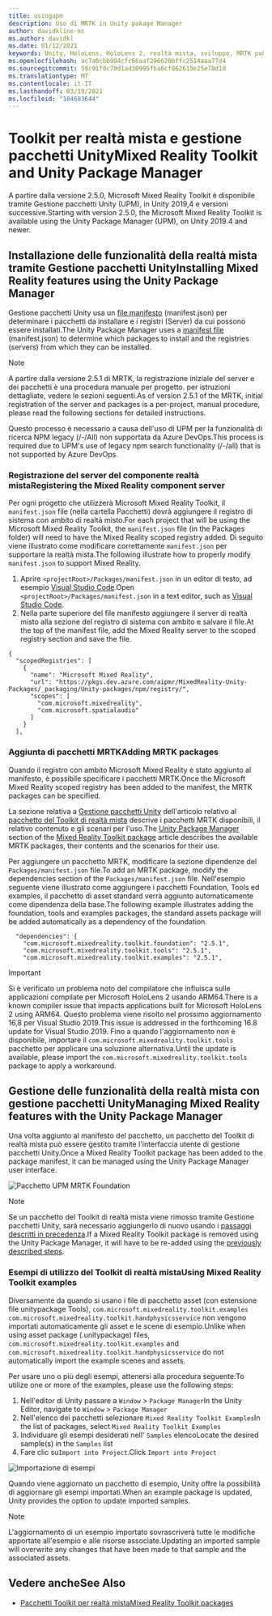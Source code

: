 ```yaml
---
title: usingupm
description: Uso di MRTK in Unity pakage Manager
author: davidkline-ms
ms.author: davidkl
ms.date: 01/12/2021
keywords: Unity, HoloLens, HoloLens 2, realtà mista, sviluppo, MRTK pakages,
ms.openlocfilehash: ac7a0cbb994cfc66aaf296620bffc2514aaa77d4
ms.sourcegitcommit: 59c91f8c70d1ad30995fba6cf862615e25e78d10
ms.translationtype: MT
ms.contentlocale: it-IT
ms.lasthandoff: 03/19/2021
ms.locfileid: "104683644"
---
```

# <a name="mixed-reality-toolkit-and-unity-package-manager"></a><span data-ttu-id="abc2d-104">Toolkit per realtà mista e gestione pacchetti Unity</span><span class="sxs-lookup"><span data-stu-id="abc2d-104">Mixed Reality Toolkit and Unity Package Manager</span></span>

<span data-ttu-id="abc2d-105">A partire dalla versione 2.5.0, Microsoft Mixed Reality Toolkit è disponibile tramite Gestione pacchetti Unity (UPM), in Unity 2019,4 e versioni successive.</span><span class="sxs-lookup"><span data-stu-id="abc2d-105">Starting with version 2.5.0, the Microsoft Mixed Reality Toolkit is available using the Unity Package Manager (UPM), on Unity 2019.4 and newer.</span></span>

## <a name="installing-mixed-reality-features-using-the-unity-package-manager"></a><span data-ttu-id="abc2d-106">Installazione delle funzionalità della realtà mista tramite Gestione pacchetti Unity</span><span class="sxs-lookup"><span data-stu-id="abc2d-106">Installing Mixed Reality features using the Unity Package Manager</span></span>

<span data-ttu-id="abc2d-107">Gestione pacchetti Unity usa un [file manifesto](https://docs.unity3d.com/Manual/upm-manifestPkg.html) (manifest.json) per determinare i pacchetti da installare e i registri (Server) da cui possono essere installati.</span><span class="sxs-lookup"><span data-stu-id="abc2d-107">The Unity Package Manager uses a [manifest file](https://docs.unity3d.com/Manual/upm-manifestPkg.html) (manifest.json) to determine which packages to install and the registries (servers) from which they can be installed.</span></span>

> [!Note]
> <span data-ttu-id="abc2d-108">A partire dalla versione 2.5.1 di MRTK, la registrazione iniziale del server e dei pacchetti è una procedura manuale per progetto. per istruzioni dettagliate, vedere le sezioni seguenti.</span><span class="sxs-lookup"><span data-stu-id="abc2d-108">As of version 2.5.1 of the MRTK, initial registration of the server and packages is a per-project, manual procedure, please read the following sections for detailed instructions.</span></span>
>
> <span data-ttu-id="abc2d-109">Questo processo è necessario a causa dell'uso di UPM per la funzionalità di ricerca NPM legacy (/-/All) non supportata da Azure DevOps.</span><span class="sxs-lookup"><span data-stu-id="abc2d-109">This process is required due to UPM's use of legacy npm search functionality (/-/all) that is not supported by Azure DevOps.</span></span>

### <a name="registering-the-mixed-reality-component-server"></a><span data-ttu-id="abc2d-110">Registrazione del server del componente realtà mista</span><span class="sxs-lookup"><span data-stu-id="abc2d-110">Registering the Mixed Reality component server</span></span>

<span data-ttu-id="abc2d-111">Per ogni progetto che utilizzerà Microsoft Mixed Reality Toolkit, il `manifest.json` file (nella cartella Pacchetti) dovrà aggiungere il registro di sistema con ambito di realtà misto.</span><span class="sxs-lookup"><span data-stu-id="abc2d-111">For each project that will be using the Microsoft Mixed Reality Toolkit, the `manifest.json` file (in the Packages folder) will need to have the Mixed Reality scoped registry added.</span></span> <span data-ttu-id="abc2d-112">Di seguito viene illustrato come modificare correttamente `manifest.json` per supportare la realtà mista.</span><span class="sxs-lookup"><span data-stu-id="abc2d-112">The following illustrate how to properly modify `manifest.json` to support Mixed Reality.</span></span>

1. <span data-ttu-id="abc2d-113">Aprire `<projectRoot>/Packages/manifest.json` in un editor di testo, ad esempio [Visual Studio Code](https://code.visualstudio.com/).</span><span class="sxs-lookup"><span data-stu-id="abc2d-113">Open `<projectRoot>/Packages/manifest.json` in a text editor, such as [Visual Studio Code](https://code.visualstudio.com/).</span></span>
1. <span data-ttu-id="abc2d-114">Nella parte superiore del file manifesto aggiungere il server di realtà misto alla sezione del registro di sistema con ambito e salvare il file.</span><span class="sxs-lookup"><span data-stu-id="abc2d-114">At the top of the manifest file, add the Mixed Reality server to the scoped registry section and save the file.</span></span>

```
{
  "scopedRegistries": [
    {
      "name": "Microsoft Mixed Reality",
      "url": "https://pkgs.dev.azure.com/aipmr/MixedReality-Unity-Packages/_packaging/Unity-packages/npm/registry/",
      "scopes": [
        "com.microsoft.mixedreality",
        "com.microsoft.spatialaudio"
      ]
    }
  ],
```

### <a name="adding-mrtk-packages"></a><span data-ttu-id="abc2d-115">Aggiunta di pacchetti MRTK</span><span class="sxs-lookup"><span data-stu-id="abc2d-115">Adding MRTK packages</span></span>

<span data-ttu-id="abc2d-116">Quando il registro con ambito Microsoft Mixed Reality è stato aggiunto al manifesto, è possibile specificare i pacchetti MRTK.</span><span class="sxs-lookup"><span data-stu-id="abc2d-116">Once the Microsoft Mixed Reality scoped registry has been added to the manifest, the MRTK packages can be specified.</span></span>

<span data-ttu-id="abc2d-117">La sezione relativa a [Gestione pacchetti Unity](../packages-releases/MRTK_Packages.md#unity-package-manager) dell'articolo relativo al [pacchetto del Toolkit di realtà mista](../packages-releases/MRTK_Packages.md) descrive i pacchetti MRTK disponibili, il relativo contenuto e gli scenari per l'uso.</span><span class="sxs-lookup"><span data-stu-id="abc2d-117">The [Unity Package Manager](../packages-releases/MRTK_Packages.md#unity-package-manager) section of the [Mixed Reality Toolkit package](../packages-releases/MRTK_Packages.md) article describes the available MRTK packages, their contents and the scenarios for their use.</span></span>

<span data-ttu-id="abc2d-118">Per aggiungere un pacchetto MRTK, modificare la sezione dipendenze del `Packages/manifest.json` file.</span><span class="sxs-lookup"><span data-stu-id="abc2d-118">To add an MRTK package, modify the dependencies section of the `Packages/manifest.json` file.</span></span> <span data-ttu-id="abc2d-119">Nell'esempio seguente viene illustrato come aggiungere i pacchetti Foundation, Tools ed examples, il pacchetto di asset standard verrà aggiunto automaticamente come dipendenza della base.</span><span class="sxs-lookup"><span data-stu-id="abc2d-119">The following example illustrates adding the foundation, tools and examples packages, the standard assets package will be added automatically as a dependency of the foundation.</span></span>

```
  "dependencies": {
    "com.microsoft.mixedreality.toolkit.foundation": "2.5.1",
    "com.microsoft.mixedreality.toolkit.tools": "2.5.1",
    "com.microsoft.mixedreality.toolkit.examples": "2.5.1",
```

> [!IMPORTANT]
> <span data-ttu-id="abc2d-120">Si è verificato un problema noto del compilatore che influisca sulle applicazioni compilate per Microsoft HoloLens 2 usando ARM64.</span><span class="sxs-lookup"><span data-stu-id="abc2d-120">There is a known compiler issue that impacts applications built for Microsoft HoloLens 2 using ARM64.</span></span> <span data-ttu-id="abc2d-121">Questo problema viene risolto nel prossimo aggiornamento 16,8 per Visual Studio 2019.</span><span class="sxs-lookup"><span data-stu-id="abc2d-121">This issue is addressed in the forthcoming 16.8 update for Visual Studio 2019.</span></span> <span data-ttu-id="abc2d-122">Fino a quando l'aggiornamento non è disponibile, importare il `com.microsoft.mixedreality.toolkit.tools` pacchetto per applicare una soluzione alternativa.</span><span class="sxs-lookup"><span data-stu-id="abc2d-122">Until the update is available, please import the `com.microsoft.mixedreality.toolkit.tools` package to apply a workaround.</span></span>

## <a name="managing-mixed-reality-features-with-the-unity-package-manager"></a><span data-ttu-id="abc2d-123">Gestione delle funzionalità della realtà mista con gestione pacchetti Unity</span><span class="sxs-lookup"><span data-stu-id="abc2d-123">Managing Mixed Reality features with the Unity Package Manager</span></span>

<span data-ttu-id="abc2d-124">Una volta aggiunto al manifesto del pacchetto, un pacchetto del Toolkit di realtà mista può essere gestito tramite l'interfaccia utente di gestione pacchetti Unity.</span><span class="sxs-lookup"><span data-stu-id="abc2d-124">Once a Mixed Reality Toolkit package has been added to the package manifest, it can be managed using the Unity Package Manager user interface.</span></span>

![Pacchetto UPM MRTK Foundation](../features/images/packaging/MRTK_FoundationUPM.png)

> [!Note]
> <span data-ttu-id="abc2d-126">Se un pacchetto del Toolkit di realtà mista viene rimosso tramite Gestione pacchetti Unity, sarà necessario aggiungerlo di nuovo usando i [passaggi descritti in precedenza](#adding-mrtk-packages).</span><span class="sxs-lookup"><span data-stu-id="abc2d-126">If a Mixed Reality Toolkit package is removed using the Unity Package Manager, it will have to be re-added using the [previously described steps](#adding-mrtk-packages).</span></span>

### <a name="using-mixed-reality-toolkit-examples"></a><span data-ttu-id="abc2d-127">Esempi di utilizzo del Toolkit di realtà mista</span><span class="sxs-lookup"><span data-stu-id="abc2d-127">Using Mixed Reality Toolkit examples</span></span>

<span data-ttu-id="abc2d-128">Diversamente da quando si usano i file di pacchetto asset (con estensione file unitypackage Tools), `com.microsoft.mixedreality.toolkit.examples` `com.microsoft.mixedreality.toolkit.handphysicsservice` non vengono importati automaticamente gli asset e le scene di esempio.</span><span class="sxs-lookup"><span data-stu-id="abc2d-128">Unlike when using asset package (.unitypackage) files, `com.microsoft.mixedreality.toolkit.examples` and `com.microsoft.mixedreality.toolkit.handphysicsservice` do not automatically import the example scenes and assets.</span></span>

<span data-ttu-id="abc2d-129">Per usare uno o più degli esempi, attenersi alla procedura seguente:</span><span class="sxs-lookup"><span data-stu-id="abc2d-129">To utilize one or more of the examples, please use the following steps:</span></span>

1. <span data-ttu-id="abc2d-130">Nell'editor di Unity passare a `Window` > `Package Manager`</span><span class="sxs-lookup"><span data-stu-id="abc2d-130">In the Unity Editor, navigate to `Window` > `Package Manager`</span></span>
1. <span data-ttu-id="abc2d-131">Nell'elenco dei pacchetti selezionare `Mixed Reality Toolkit Examples`</span><span class="sxs-lookup"><span data-stu-id="abc2d-131">In the list of packages, select `Mixed Reality Toolkit Examples`</span></span>
1. <span data-ttu-id="abc2d-132">Individuare gli esempi desiderati nell' `Samples` elenco</span><span class="sxs-lookup"><span data-stu-id="abc2d-132">Locate the desired sample(s) in the `Samples` list</span></span>
1. <span data-ttu-id="abc2d-133">Fare clic su`Import into Project`.</span><span class="sxs-lookup"><span data-stu-id="abc2d-133">Click `Import into Project`</span></span>

![Importazione di esempi](../features/images/packaging/MRTK_ExamplesUpm.png)

<span data-ttu-id="abc2d-135">Quando viene aggiornato un pacchetto di esempio, Unity offre la possibilità di aggiornare gli esempi importati.</span><span class="sxs-lookup"><span data-stu-id="abc2d-135">When an example package is updated, Unity provides the option to update imported samples.</span></span>

> [!Note]
> <span data-ttu-id="abc2d-136">L'aggiornamento di un esempio importato sovrascriverà tutte le modifiche apportate all'esempio e alle risorse associate.</span><span class="sxs-lookup"><span data-stu-id="abc2d-136">Updating an imported sample will overwrite any changes that have been made to that sample and the associated assets.</span></span>

## <a name="see-also"></a><span data-ttu-id="abc2d-137">Vedere anche</span><span class="sxs-lookup"><span data-stu-id="abc2d-137">See Also</span></span>

- [<span data-ttu-id="abc2d-138">Pacchetti Toolkit per realtà mista</span><span class="sxs-lookup"><span data-stu-id="abc2d-138">Mixed Reality Toolkit packages</span></span>](../packages-releases/MRTK_Packages.md)
